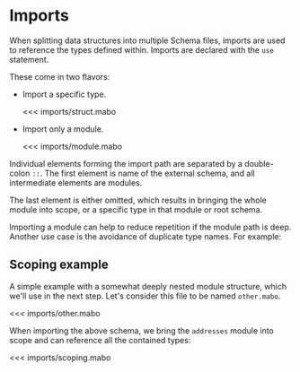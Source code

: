 # Imports

When splitting data structures into multiple Schema files, imports are used to reference the types defined within. Imports are declared with the `use` statement.

These come in two flavors:

- Import a specific type.

  <<< imports/struct.mabo

- Import only a module.

  <<< imports/module.mabo

Individual elements forming the import path are separated by a double-colon `::`. The first element is name of the external schema, and all intermediate elements are modules.

The last element is either omitted, which results in bringing the whole module into scope, or a specific type in that module or root schema.

Importing a module can help to reduce repetition if the module path is deep. Another use case is the avoidance of duplicate type names. For example:

## Scoping example

A simple example with a somewhat deeply nested module structure, which we'll use in the next step. Let's consider this file to be named `other.mabo`.

<<< imports/other.mabo

When importing the above schema, we bring the `addresses` module into scope and can reference all the contained types:

<<< imports/scoping.mabo
